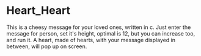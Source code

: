 # Heart_Heart
This is a cheesy message for your loved ones, written in c. Just enter the message for person, set it's height, optimal is 12, but you can increase too, and run it. A heart, made of hearts, with your message displayed in between, will pop up on screen.
